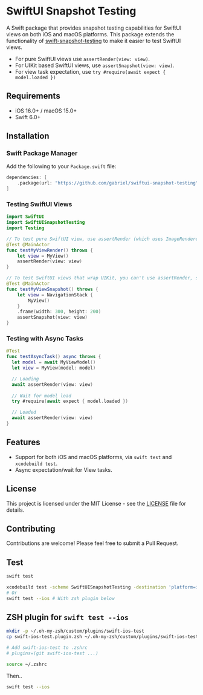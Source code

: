# SwiftUI Snapshot Testing

A Swift package that provides snapshot testing capabilities for SwiftUI views on both iOS and macOS platforms. This package extends the functionality of [swift-snapshot-testing](https://github.com/pointfreeco/swift-snapshot-testing) to make it easier to test SwiftUI views.

- For pure SwiftUI views use `assertRender(view: view)`.
- For UIKit based SwiftUI views, use `assertSnapshot(view: view)`.
- For view task expectation, use `try #require(await expect { model.loaded })`

## Requirements

- iOS 16.0+ / macOS 15.0+
- Swift 6.0+

## Installation

### Swift Package Manager

Add the following to your `Package.swift` file:

```swift
dependencies: [
    .package(url: "https://github.com/gabriel/swiftui-snapshot-testing", from: "1.0.0")
]
```

### Testing SwiftUI Views

```swift
import SwiftUI
import SwiftUISnapshotTesting
import Testing

// To test pure SwiftUI view, use assertRender (which uses ImageRenderer).
@Test @MainActor
func testMyViewRender() throws {
    let view = MyView()
    assertRender(view: view)
}

// To test SwiftUI views that wrap UIKit, you can't use assertRender, so use assertSnapshot.
@Test @MainActor
func testMyViewSnapshot() throws {
    let view = NavigationStack {
        MyView()
    }
    .frame(width: 300, height: 200)
    assertSnapshot(view: view)
}
```

### Testing with Async Tasks

```swift
@Test
func testAsyncTask() async throws {
  let model = await MyViewModel()
  let view = MyView(model: model)

  // Loading
  await assertRender(view: view)
 
  // Wait for model load
  try #require(await expect { model.loaded })

  // Loaded
  await assertRender(view: view)
}
```

## Features

- Support for both iOS and macOS platforms, via `swift test` and `xcodebuild test`.
- Async expectation/wait for View tasks.

## License

This project is licensed under the MIT License - see the [LICENSE](LICENSE) file for details.

## Contributing

Contributions are welcome! Please feel free to submit a Pull Request.

## Test

```sh
swift test
```

```sh
xcodebuild test -scheme SwiftUISnapshotTesting -destination 'platform=iOS Simulator,name=iPhone 16,OS=18.5'
# Or
swift test --ios # With zsh plugin below
```

## ZSH plugin for `swift test --ios`

```sh
mkdir -p ~/.oh-my-zsh/custom/plugins/swift-ios-test
cp swift-ios-test.plugin.zsh ~/.oh-my-zsh/custom/plugins/swift-ios-test/swift-ios-test.plugin.zsh

# Add swift-ios-test to .zshrc
# plugins=(git swift-ios-test ...)

source ~/.zshrc
```

Then..

```sh
swift test --ios
```
